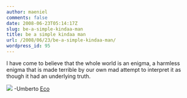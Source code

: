 ```yaml
---
author: maeniel
comments: false
date: 2008-06-23T05:14:17Z
slug: be-a-simple-kindaa-man
title: be a simple kindaa man
url: /2008/06/23/be-a-simple-kindaa-man/
wordpress_id: 95
---
```


I have come to believe that the whole world is an enigma, a harmless enigma that is made terrible by our own mad attempt to interpret it as though it had an underlying truth.

[![](https://maeniel.files.wordpress.com/2008/06/g8y9subynwaq.jpg)](https://maeniel.files.wordpress.com/2008/06/g8y9subynwaq.jpg)
-Umberto [Eco](http://www.quotationspage.com/qotd.html)
